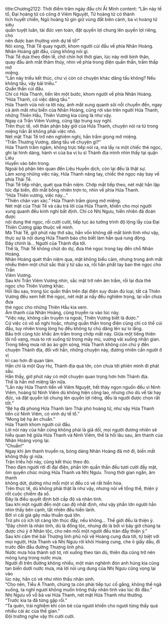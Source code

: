 title:Chương2122: Thời điểm trăm ngày đấu chỉ Ất Minh
content:
“Lần này tế tổ, Đại hoàng tử có công ở Viêm Nguyệt, Tứ hoàng tử có thành<br>tích huyết chiến, Ngũ hoàng tử gìn giữ vùng đất biên cảnh, ba vị hoàng tử siêu<br>quần tuyệt luân, tài đức vẹn toàn, đặt quyền lợi chung lên quyền lợi riêng, cho<br>nên được ban thưởng vinh dự tế tổ!”<br>Nói xong, Thái Tế quay người, khom người cúi đầu về phía Nhân Hoàng.<br>Nhân Hoàng gật đầu, cũng không nói gì.<br>Thái Tế dựa theo điện lễ, chờ chín hơi thời gian, lúc này mới bình thân,<br>quay đầu ánh mắt thâm thúy, nhìn về phía trong điện quần thần, trầm thấp mở<br>miệng.<br>“Lần này triều kết thúc, chư vị còn có chuyện khác dâng tấu không? Nếu<br>không tấu, vậy bãi triều.”<br>Quần thần cúi đầu.<br>Chỉ có Hứa Thanh, tiến lên một bước, khom người về phía Nhân Hoàng.<br>“Hứa Thanh, có việc dâng tấu.”<br>Hứa Thanh vừa nói ra lời này, ánh mắt xung quanh sôi nổi chuyển đến, ngay<br>cả ánh mắt như biển của Nhân Hoàng, cũng rơi vào trên người Hứa Thanh,<br>những Thiên Hầu, Thiên Vương kia cũng là như vậy.<br>Ngay cả Trấn Viêm Vương, cũng tập trung suy nghĩ.<br>Trên thực tế, với thân phận bây giờ của Hứa Thanh, chuyện nói ra từ trong<br>miệng hắn ắt không phải việc nhỏ.<br>Nét mặt Thái Tế trở nên nghiêm nghị, hắn trầm giọng mở miệng.<br>“Trấn Thương Vương, dâng tấu về chuyện gì?”<br>Hứa Thanh trầm ngâm, không trực tiếp nói ra, mà lấy ra một chiếc thẻ ngọc,<br>ghi lại hình dáng, hành vi của ba vị tu sĩ Thánh địa mình nhìn thấy tại quận Liêu<br>Huyền vào bên trong.<br>Ngoài bộ phận liên quan đến Liêu Huyền dịch, còn lại đều là thật sự.<br>Làm xong những việc này, Hứa Thanh nâng tay, chiếc thẻ ngọc này bay về<br>phía Thái Tế.<br>Thái Tế tiếp nhận, quét qua thần niệm. Chớp mắt tiếp theo, nét mặt hắn lập<br>tức đại biến, đôi mắt bỗng nhiên trợn to, nhìn về phía Hứa Thanh.<br>“Hứa Thiên vương, việc này...”<br>“Thiên chân vạn xác.” Hứa Thanh trầm giọng mở miệng.<br>Nét mặt của Thái Tế và câu trả lời của Hứa Thanh, khiến cho mọi người<br>xung quanh đều kinh nghi bất định. Chỉ có Nhị Ngưu, hiển nhiên đã đoán được<br>nội dung thẻ ngọc, rồi cười cười, tiếp tục ảo tưởng trình độ lộng lẫy của Đại<br>Thiên Cương giáp thuộc về mình.<br>Mà Thái Tế, giờ phút này thở sâu, hắn vốn không dễ mất bình tĩnh như vậy,<br>thực sự là nội dung Hứa Thanh báo cho biết làm hắn quá rung động.<br>Đây chính là... Người của Thánh địa tới.<br>Thế là, Thái Tế không chút do dự, đưa thẻ ngọc trong tay đến chỗ Nhân<br>Hoàng.<br>Nhân Hoàng quét thần niệm qua, mặt không biểu cảm, nhưng trong ánh mắt<br>nhiều thêm một chút sắc thái ý tứ sâu xa, rồi hắn phất tay ban thẻ ngọc cho Trấn<br>Viêm Vương.<br>Sau khi Trấn Viêm Vương nhìn, sắc mặt trở nên âm trầm, rồi lại đưa thẻ<br>ngọc cho Thiên Vương khác.<br>Hồi lâu sau, trong lúc quần thần trên đại điện suy đoán đủ loại, tất cả Thiên<br>Vương đều xem hết thẻ ngọc, nét mặt ai nấy đều nghiêm trọng, lại vẫn chưa đưa<br>thẻ ngọc cho những Thiên Hầu kia xem.<br>Âm thanh của Nhân Hoàng, cũng truyền ra vào lúc này.<br>“Việc này, không cần truyền ra ngoài, Thiên Vương biết là được.”<br>Cứ việc có vô số nghi hoặc, nhưng quần thần trong điện cũng chỉ có thể cúi<br>đầu, tuy nhiên trong lòng họ đều không tự chủ dâng lên sự lo lắng.<br>Bầu trời cũng tức khắc âm trầm trong chớp mắt này. Giữa một tiếng thiên<br>lôi nổ vang, mưa to rơi xuống từ trong mây mù, vương vãi xuống nhân gian.<br>Trong tiếng mưa rơi ào ào gợn sóng, Hứa Thanh không còn chú ý đến<br>chuyện Thánh địa, đối với hắn, những chuyện này, đương nhiên cần người ở vị<br>trí cao hơn đi quan tâm.<br>Hắn chỉ là một Quy Hư, Thánh địa quá lớn, còn chưa tới phiên mình đi phát<br>sầu.<br>Hắn thấy, giờ phút này có một chuyện quan trọng hơn hơn Thánh địa.<br>Thế là hắn mở miệng lần nữa.<br>“Lần này Hứa Thanh tiến về Viêm Nguyệt, hết thảy ngọn nguồn đều vì Ninh<br>Viêm, hoàng tử Ninh Viêm dù không hiện công lao, nhưng cho dù về tài hay<br>đức, và đặt quyền lợi chung lên quyền lợi riêng, đều là người được chọn rất tốt.”<br>“Bệ hạ đã phong Hứa Thanh làm Thái phó hoàng tử, như vậy Hứa Thanh<br>tiến cử Ninh Viêm, có vinh dự tế tổ.”<br>“Mong bệ hạ ân chuẩn.”<br>Hứa Thanh khom người cúi đầu.<br>Lời nói này của hắn cũng không phải là giả dối, mọi người đương nhiên sẽ<br>hiểu quan hệ giữa Hứa Thanh và Ninh Viêm, thế là hồi lâu sau, âm thanh của<br>Nhân Hoàng vọng lại.<br>“Chuẩn!”<br>Ngay khi âm thanh truyền ra, bóng dáng Nhân Hoàng đã mờ đi, biến mất<br>không thấy gì nữa.<br>Trận triều hội này, cũng kết thúc theo đó.<br>Theo đám người rời đi đại điện, phần lớn quần thần đều tươi cười đầy mặt,<br>ôm quyền chúc mừng Hứa Thanh và Nhị Ngưu. Trong thời gian ngắn, âm thanh<br>không dứt, dường như mỗi một vị đều có vẻ rất hiền hòa.<br>Trên thực tế, dù không phải thật là như vậy, nhưng nói về tổng thể, thiện ý<br>rốt cuộc chiếm đa số.<br>Đây là điều quyết định bởi cấp độ và nhân tính.<br>Sau khi một người đến một cao độ nhất định, như vậy phần lớn người hắn<br>nhìn thấy bên cạnh, tất nhiên đều hiền lành.<br>Bởi vì cái giá gây mâu thuẫn quá lớn.<br>Trừ phi có ích lợi càng lớn thúc đầy, nếu không... Thế giới đều là thiện ý.<br>“Đây chính là nhân tính, dù là đồng tộc, nhưng đó là bởi vì bây giờ chúng ta<br>được chú ý ở Nhân tộc, cho nên mỗi một người đều tràn đầy thiện ý.”<br>Sau khi cầm thẻ bài Thượng linh phủ nội vệ Hoàng cung đưa tới, từ biệt với<br>mọi người, Hứa Thanh và Nhị Ngưu rời khỏi Hoàng cung, che ô giấy dầu, đi<br>trước đến đầu đường Thượng linh phủ.<br>Nước mưa hóa thành sợi tơ, rơi xuống theo tán dù, thiên địa cũng trở nên<br>mông lung trong nước mưa.<br>Người đi trên đường không nhiều, một màn nghênh đón anh hùng kia cũng<br>tan biến dưới nước mưa, mà lời nói ung dung của Nhị Ngưu cũng vọng lại vào<br>lúc này, hắn có vẻ như nhìn thấu nhân sinh.<br>“Cho nên, Tiểu A Thanh, chúng ta còn phải tiếp tục cố gắng, không thể ngã<br>xuống, ta nghĩ ngươi không muốn trông thấy nhân tính vào lúc đó đâu.”<br>Nhị Ngưu vỗ vỗ bả vai Hứa Thanh, nét mặt Hứa Thanh như thường.<br>“Trước kia ta đã từng gặp rồi.”<br>“Ta quên, trải nghiệm khi còn bé của ngươi khiến cho ngươi từng thấy quá<br>nhiều cái ác của thế gian.”<br>Đội trưởng nghe vậy thì cười cười.